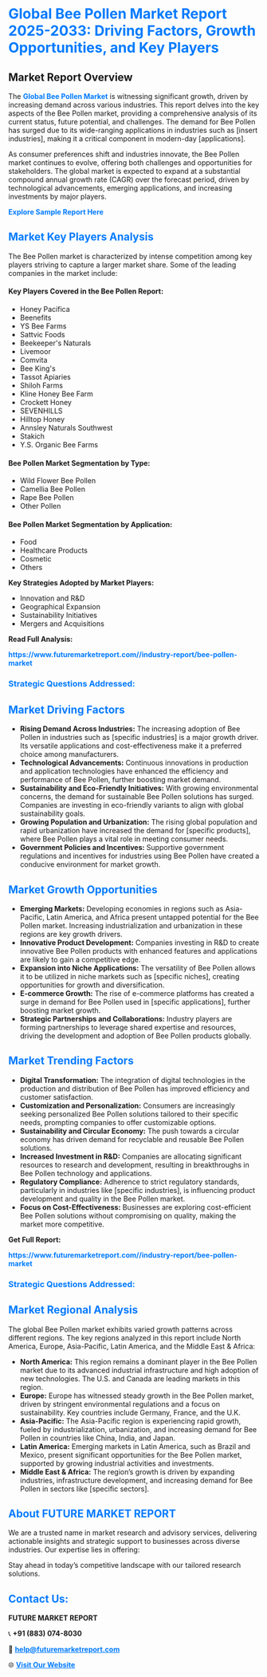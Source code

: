 <h1 style="color: #007BFF;">Global Bee Pollen Market Report 2025-2033: Driving Factors, Growth Opportunities, and Key Players</h1>

<section id="overview">
<h2>Market Report Overview</h2>
<p>The <a href="https://www.futuremarketreport.com//industry-report/bee-pollen-market" style="color: #007BFF; text-decoration: none;"><strong>Global Bee Pollen Market</strong></a> is witnessing significant growth, driven by increasing demand across various industries. This report delves into the key aspects of the Bee Pollen market, providing a comprehensive analysis of its current status, future potential, and challenges. The demand for Bee Pollen has surged due to its wide-ranging applications in industries such as [insert industries], making it a critical component in modern-day [applications].</p>
<p>As consumer preferences shift and industries innovate, the Bee Pollen market continues to evolve, offering both challenges and opportunities for stakeholders. The global market is expected to expand at a substantial compound annual growth rate (CAGR) over the forecast period, driven by technological advancements, emerging applications, and increasing investments by major players.</p>
</section>

<section id="overview">
<p><a href="https://www.futuremarketreport.com//request-sample/reportId=86913" style="color: #007BFF; text-decoration: none;"><strong>Explore Sample Report Here</strong></a></p>
</section>

<section id="key-players">
<h2 style="color: #007BFF;">Market Key Players Analysis</h2>
<p>The Bee Pollen market is characterized by intense competition among key players striving to capture a larger market share. Some of the leading companies in the market include:</p>
<h4>Key Players Covered in the Bee Pollen Report:</h4>
<ul><li>Honey Pacifica</li><li>Beenefits</li><li>YS Bee Farms</li><li>Sattvic Foods</li><li>Beekeeper&#039;s Naturals</li><li>Livemoor</li><li>Comvita</li><li>Bee King&#039;s</li><li>Tassot Apiaries</li><li>Shiloh Farms</li><li>Kline Honey Bee Farm</li><li>Crockett Honey</li><li>SEVENHILLS</li><li>Hilltop Honey</li><li>Annsley Naturals Southwest</li><li>Stakich</li><li>Y.S. Organic Bee Farms</li></ul>
<h4>Bee Pollen Market Segmentation by Type:</h4>
<ul><li>Wild Flower Bee Pollen</li><li>Camellia Bee Pollen</li><li>Rape Bee Pollen</li><li>Other Pollen</li></ul>

<h4>Bee Pollen Market Segmentation by Application:</h4>
<ul><li>Food</li><li>Healthcare Products</li><li>Cosmetic</li><li>Others</li></ul>
<p><strong>Key Strategies Adopted by Market Players:</strong></p>
<ul>
<li>Innovation and R&D</li>
<li>Geographical Expansion</li>
<li>Sustainability Initiatives</li>
<li>Mergers and Acquisitions</li>
</ul>
</section>

<section>
<p><strong>Read Full Analysis: </strong></p><a href="https://www.futuremarketreport.com//industry-report/bee-pollen-market" style="color: #007BFF; text-decoration: none;"><strong>https://www.futuremarketreport.com//industry-report/bee-pollen-market</strong></a>
<h3 style="color: #007BFF;">Strategic Questions Addressed:</h3>
</section>

<section id="driving-factors">
<h2 style="color: #007BFF;">Market Driving Factors</h2>
<ul>
<li><strong>Rising Demand Across Industries:</strong> The increasing adoption of Bee Pollen in industries such as [specific industries] is a major growth driver. Its versatile applications and cost-effectiveness make it a preferred choice among manufacturers.</li>
<li><strong>Technological Advancements:</strong> Continuous innovations in production and application technologies have enhanced the efficiency and performance of Bee Pollen, further boosting market demand.</li>
<li><strong>Sustainability and Eco-Friendly Initiatives:</strong> With growing environmental concerns, the demand for sustainable Bee Pollen solutions has surged. Companies are investing in eco-friendly variants to align with global sustainability goals.</li>
<li><strong>Growing Population and Urbanization:</strong> The rising global population and rapid urbanization have increased the demand for [specific products], where Bee Pollen plays a vital role in meeting consumer needs.</li>
<li><strong>Government Policies and Incentives:</strong> Supportive government regulations and incentives for industries using Bee Pollen have created a conducive environment for market growth.</li>
</ul>
</section>

<section id="growth-opportunities">
<h2 style="color: #007BFF;">Market Growth Opportunities</h2>
<ul>
<li><strong>Emerging Markets:</strong> Developing economies in regions such as Asia-Pacific, Latin America, and Africa present untapped potential for the Bee Pollen market. Increasing industrialization and urbanization in these regions are key growth drivers.</li>
<li><strong>Innovative Product Development:</strong> Companies investing in R&D to create innovative Bee Pollen products with enhanced features and applications are likely to gain a competitive edge.</li>
<li><strong>Expansion into Niche Applications:</strong> The versatility of Bee Pollen allows it to be utilized in niche markets such as [specific niches], creating opportunities for growth and diversification.</li>
<li><strong>E-commerce Growth:</strong> The rise of e-commerce platforms has created a surge in demand for Bee Pollen used in [specific applications], further boosting market growth.</li>
<li><strong>Strategic Partnerships and Collaborations:</strong> Industry players are forming partnerships to leverage shared expertise and resources, driving the development and adoption of Bee Pollen products globally.</li>
</ul>
</section>

<section id="trending-factors">
<h2 style="color: #007BFF;">Market Trending Factors</h2>
<ul>
<li><strong>Digital Transformation:</strong> The integration of digital technologies in the production and distribution of Bee Pollen has improved efficiency and customer satisfaction.</li>
<li><strong>Customization and Personalization:</strong> Consumers are increasingly seeking personalized Bee Pollen solutions tailored to their specific needs, prompting companies to offer customizable options.</li>
<li><strong>Sustainability and Circular Economy:</strong> The push towards a circular economy has driven demand for recyclable and reusable Bee Pollen solutions.</li>
<li><strong>Increased Investment in R&D:</strong> Companies are allocating significant resources to research and development, resulting in breakthroughs in Bee Pollen technology and applications.</li>
<li><strong>Regulatory Compliance:</strong> Adherence to strict regulatory standards, particularly in industries like [specific industries], is influencing product development and quality in the Bee Pollen market.</li>
<li><strong>Focus on Cost-Effectiveness:</strong> Businesses are exploring cost-efficient Bee Pollen solutions without compromising on quality, making the market more competitive.</li>
</ul>
</section>

<section>
<p><strong>Get Full Report: </strong></p><a href="https://www.futuremarketreport.com//industry-report/bee-pollen-market" style="color: #007BFF; text-decoration: none;"><strong>https://www.futuremarketreport.com//industry-report/bee-pollen-market</strong></a>
<h3 style="color: #007BFF;">Strategic Questions Addressed:</h3>
</section>


<section id="regional-analysis">
<h2 style="color: #007BFF;">Market Regional Analysis</h2>
<p>The global Bee Pollen market exhibits varied growth patterns across different regions. The key regions analyzed in this report include North America, Europe, Asia-Pacific, Latin America, and the Middle East & Africa:</p>
<ul>
<li><strong>North America:</strong> This region remains a dominant player in the Bee Pollen market due to its advanced industrial infrastructure and high adoption of new technologies. The U.S. and Canada are leading markets in this region.</li>
<li><strong>Europe:</strong> Europe has witnessed steady growth in the Bee Pollen market, driven by stringent environmental regulations and a focus on sustainability. Key countries include Germany, France, and the U.K.</li>
<li><strong>Asia-Pacific:</strong> The Asia-Pacific region is experiencing rapid growth, fueled by industrialization, urbanization, and increasing demand for Bee Pollen in countries like China, India, and Japan.</li>
<li><strong>Latin America:</strong> Emerging markets in Latin America, such as Brazil and Mexico, present significant opportunities for the Bee Pollen market, supported by growing industrial activities and investments.</li>
<li><strong>Middle East & Africa:</strong> The region’s growth is driven by expanding industries, infrastructure development, and increasing demand for Bee Pollen in sectors like [specific sectors].</li>
</ul>
</section>

<footer>
<h2 style="color: #007BFF;">About FUTURE MARKET REPORT</h2>
<p>We are a trusted name in market research and advisory services, delivering actionable insights and strategic support to businesses across diverse industries. Our expertise lies in offering:</p>

<p>Stay ahead in today’s competitive landscape with our tailored research solutions.</p>

<h2 style="color: #007BFF;">Contact Us:</h2>
<p><strong>FUTURE MARKET REPORT</strong></p>
<p>📞 <strong>+91 (883) 074-8030</strong></p>
<p>📧 <strong><a href="mailto:help@futuremarketreport.com" style="color: #007BFF;">help@futuremarketreport.com</a></strong></p>
<p>🌐 <strong><a href="https://www.futuremarketreport.com/" style="color: #007BFF;">Visit Our Website</a></strong></p>
</footer>